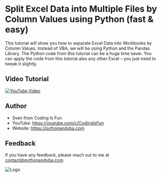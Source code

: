 
# Split Excel Data into Multiple Files by Column Values using Python (fast & easy)

This tutorial will show you how to separate Excel Data into Workbooks by Column Values. Instead of VBA, we will be using Python and the Pandas Library. The Python code from this tutorial can be a huge time saver. You can apply the code from this tutorial also any other Excel – you just need to tweak it slightly.


## Video Tutorial

[![YouTube Video](https://img.youtube.com/vi/NWD2LSSuyjE/0.jpg)](https://youtu.be/NWD2LSSuyjE)


## Author

- Sven from Coding Is Fun
- YouTube: https://youtube.com/c/CodingIsFun
- Website: https://pythonandvba.com


## Feedback

If you have any feedback, please reach out to me at contact@pythonandvba.com


![Logo](https://www.pythonandvba.com/banner-img)

